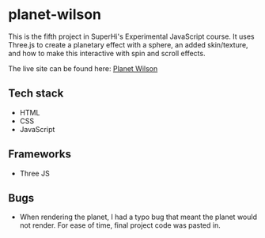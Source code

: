 # planet-wilson

This is the fifth project in SuperHi's Experimental JavaScript course. It uses Three.js to create a planetary effect with a sphere, an added skin/texture, and how to make this interactive with spin and scroll effects. 

The live site can be found here: [Planet Wilson](https://sophnagle.github.io/planet-wilson/)

## Tech stack

* HTML
* CSS
* JavaScript

## Frameworks

* Three JS

## Bugs

* When rendering the planet, I had a typo bug that meant the planet would not render. For ease of time, final project code was pasted in. 

